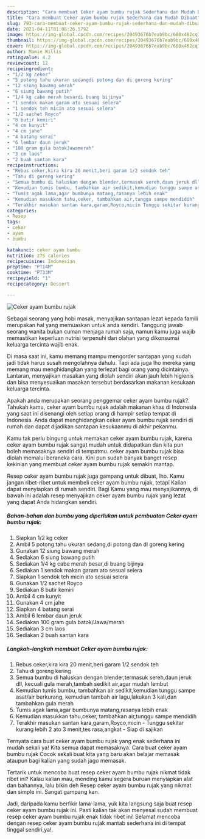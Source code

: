 ```yaml
---
description: "Cara membuat Ceker ayam bumbu rujak Sederhana dan Mudah Dibuat"
title: "Cara membuat Ceker ayam bumbu rujak Sederhana dan Mudah Dibuat"
slug: 793-cara-membuat-ceker-ayam-bumbu-rujak-sederhana-dan-mudah-dibuat
date: 2021-04-11T01:08:26.579Z
image: https://img-global.cpcdn.com/recipes/20493676b7eab9bc/680x482cq70/ceker-ayam-bumbu-rujak-foto-resep-utama.jpg
thumbnail: https://img-global.cpcdn.com/recipes/20493676b7eab9bc/680x482cq70/ceker-ayam-bumbu-rujak-foto-resep-utama.jpg
cover: https://img-global.cpcdn.com/recipes/20493676b7eab9bc/680x482cq70/ceker-ayam-bumbu-rujak-foto-resep-utama.jpg
author: Mamie Willis
ratingvalue: 4.2
reviewcount: 12
recipeingredient:
- "1/2 kg ceker"
- "5 potong tahu ukuran sedangdi potong dan di goreng kering"
- "12 siung bawang merah"
- "6 siung bawang putih"
- "1/4 kg cabe merah besardi buang bijinya"
- "1 sendok makan garam ato sesuai selera"
- "1 sendok teh micin ato sesuai selera"
- "1/2 sachet Royco"
- "8 butir kemiri"
- "4 cm kunyit"
- "4 cm jahe"
- "4 batang serai"
- "6 lembar daun jeruk"
- "100 gram gula batokJawamerah"
- "3 cm laos"
- "2 buah santan kara"
recipeinstructions:
- "Rebus ceker,kira kira 20 menit,beri garam 1/2 sendok teh"
- "Tahu di goreng kering"
- "Semua bumbu di haluskan dengan blender,termasuk sereh,daun jeruk dll, kecuali gula merah,tambah sedikit air,agar mudah lembut"
- "Kemudian tumis bumbu, tambahkan air sedikit,kemudian tunggu sampe asat/air berkurang, kemudian tambah air lagu,lakukan 3 kali,dan tambahkan gula merah"
- "Tumis agak lama,agar bumbunya matang,rasanya lebih enak"
- "Kemudian masukkan tahu,ceker, tambahkan air,tunggu sampe mendidih"
- "Terakhir masukan santan kara,garam,Royco,micin Tunggu sekitar kurang lebih 2 ato 3 menit,tes rasa,angkat Siap di sajikan"
categories:
- Resep
tags:
- ceker
- ayam
- bumbu

katakunci: ceker ayam bumbu 
nutrition: 275 calories
recipecuisine: Indonesian
preptime: "PT14M"
cooktime: "PT33M"
recipeyield: "1"
recipecategory: Dessert

---
```



![Ceker ayam bumbu rujak](https://img-global.cpcdn.com/recipes/20493676b7eab9bc/680x482cq70/ceker-ayam-bumbu-rujak-foto-resep-utama.jpg)

Sebagai seorang yang hobi masak, menyajikan santapan lezat kepada famili merupakan hal yang memuaskan untuk anda sendiri. Tanggung jawab seorang  wanita bukan cuman menjaga rumah saja, namun kamu juga wajib memastikan keperluan nutrisi terpenuhi dan olahan yang dikonsumsi keluarga tercinta wajib enak.

Di masa  saat ini, kamu memang mampu mengorder santapan yang sudah jadi tidak harus susah mengolahnya dahulu. Tapi ada juga lho mereka yang memang mau menghidangkan yang terlezat bagi orang yang dicintainya. Lantaran, menyajikan masakan yang diolah sendiri akan jauh lebih higienis dan bisa menyesuaikan masakan tersebut berdasarkan makanan kesukaan keluarga tercinta. 



Apakah anda merupakan seorang penggemar ceker ayam bumbu rujak?. Tahukah kamu, ceker ayam bumbu rujak adalah makanan khas di Indonesia yang saat ini disenangi oleh setiap orang di hampir setiap tempat di Indonesia. Anda dapat menghidangkan ceker ayam bumbu rujak sendiri di rumah dan dapat dijadikan santapan kesukaanmu di akhir pekanmu.

Kamu tak perlu bingung untuk memakan ceker ayam bumbu rujak, karena ceker ayam bumbu rujak sangat mudah untuk didapatkan dan kita pun boleh memasaknya sendiri di tempatmu. ceker ayam bumbu rujak bisa diolah memalui beraneka cara. Kini pun sudah banyak banget resep kekinian yang membuat ceker ayam bumbu rujak semakin mantap.

Resep ceker ayam bumbu rujak juga gampang untuk dibuat, lho. Kamu jangan ribet-ribet untuk membeli ceker ayam bumbu rujak, tetapi Kalian dapat menyiapkan di rumah sendiri. Bagi Kamu yang mau menyajikannya, di bawah ini adalah resep menyajikan ceker ayam bumbu rujak yang lezat yang dapat Anda hidangkan sendiri.

<!--inarticleads1-->

##### Bahan-bahan dan bumbu yang diperlukan untuk pembuatan Ceker ayam bumbu rujak:

1. Siapkan 1/2 kg ceker
1. Ambil 5 potong tahu ukuran sedang,di potong dan di goreng kering
1. Gunakan 12 siung bawang merah
1. Sediakan 6 siung bawang putih
1. Sediakan 1/4 kg cabe merah besar,di buang bijinya
1. Sediakan 1 sendok makan garam ato sesuai selera
1. Siapkan 1 sendok teh micin ato sesuai selera
1. Gunakan 1/2 sachet Royco
1. Sediakan 8 butir kemiri
1. Ambil 4 cm kunyit
1. Gunakan 4 cm jahe
1. Siapkan 4 batang serai
1. Ambil 6 lembar daun jeruk
1. Sediakan 100 gram gula batok/Jawa/merah
1. Sediakan 3 cm laos
1. Sediakan 2 buah santan kara




<!--inarticleads2-->

##### Langkah-langkah membuat Ceker ayam bumbu rujak:

1. Rebus ceker,kira kira 20 menit,beri garam 1/2 sendok teh
1. Tahu di goreng kering
1. Semua bumbu di haluskan dengan blender,termasuk sereh,daun jeruk dll, kecuali gula merah,tambah sedikit air,agar mudah lembut
1. Kemudian tumis bumbu, tambahkan air sedikit,kemudian tunggu sampe asat/air berkurang, kemudian tambah air lagu,lakukan 3 kali,dan tambahkan gula merah
1. Tumis agak lama,agar bumbunya matang,rasanya lebih enak
1. Kemudian masukkan tahu,ceker, tambahkan air,tunggu sampe mendidih
1. Terakhir masukan santan kara,garam,Royco,micin - Tunggu sekitar kurang lebih 2 ato 3 menit,tes rasa,angkat - Siap di sajikan




Ternyata cara buat ceker ayam bumbu rujak yang enak sederhana ini mudah sekali ya! Kita semua dapat memasaknya. Cara buat ceker ayam bumbu rujak Cocok sekali buat kita yang baru akan belajar memasak ataupun bagi kalian yang sudah jago memasak.

Tertarik untuk mencoba buat resep ceker ayam bumbu rujak nikmat tidak ribet ini? Kalau kalian mau, mending kamu segera buruan menyiapkan alat dan bahannya, lalu bikin deh Resep ceker ayam bumbu rujak yang nikmat dan simple ini. Sangat gampang kan. 

Jadi, daripada kamu berfikir lama-lama, yuk kita langsung saja buat resep ceker ayam bumbu rujak ini. Pasti kalian tak akan menyesal sudah membuat resep ceker ayam bumbu rujak enak tidak ribet ini! Selamat mencoba dengan resep ceker ayam bumbu rujak mantab sederhana ini di tempat tinggal sendiri,ya!.


